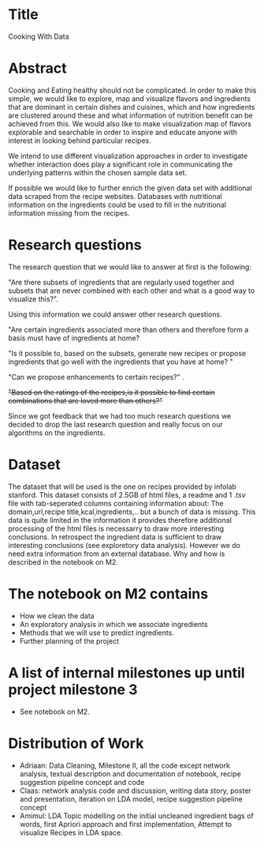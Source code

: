 # Title
Cooking With Data

# Abstract
Cooking and Eating healthy should not be complicated. In order to make this simple, we would like to explore, map and visualize flavors and ingredients that are dominant in certain dishes and cuisines, which and how ingredients are clustered around these and what information of nutrition benefit can be achieved from this. We would also like to make visualization map of flavors explorable and searchable in order to inspire and educate anyone with interest in looking behind particular recipes.

 We intend to use different visualization approaches in order to investigate whether interaction does play a significant role in communicating the underlying patterns within the chosen sample data set.

If possible we would like to further enrich the given data set with additional data scraped from the recipe websites. Databases with nutritional information on the ingredients could be used to fill in the nutritional information missing from the recipes.



# Research questions
The  research question that we would like to answer at first is the following:

"Are there subsets of ingredients that are regularly used together and subsets that are never combined with each other and what is a good way to visualize this?".

Using this information we could answer other research questions.


"Are certain ingredients associated more than others and therefore form a basis must have of ingredients at home?   


"Is it possible to, based on the subsets, generate new recipes or propose ingredients that go well with the ingredients that you have at home? "

"Can we propose enhancements to certain recipes?" .

<strike>"Based on the ratings of the recipes,is it possible to find certain combinations that are loved more than others?" </strike>

Since we got feedback that we had too much research questions we decided to drop the last research question and really focus on our algorithms on the ingredients.


# Dataset
The dataset that will be used is the one on recipes provided by infolab stanford. This dataset consists of 2.5GB of html files, a readme and 1 $.tsv$ file with tab-seperated columns containing information about: The domain,url,recipe title,kcal,ingredients,.. but a bunch of data is missing. This data is quite limited in the information it provides therefore additional processing of the html files is necessarry to draw more interesting conclusions. In retrospect the ingredient data is sufficient to draw interesting conclusions (see exploretory data analysis). However we do need extra information from an external database. Why and how is described in the notebook on M2.

# The notebook on M2 contains
- How we clean the data
- An exploratory analysis in which we associate ingredients
- Methods that we will use to predict ingredients.
- Further planning of the project

# A list of internal milestones up until project milestone 3
-	See notebook on M2.

# Distribution of Work 
- Adriaan: Data Cleaning, Milestone II, all the code except network analysis, textual description and documentation of notebook, recipe suggestion pipeline concept and code
- Claas: network analysis code and discussion, writing data story, poster and presentation, iteration on LDA model, recipe suggestion pipeline concept
- Amimul: LDA Topic modelling on the initial uncleaned ingredient bags of words, first Apriori approach and first implementation, Attempt to visualize Recipes in LDA space.

